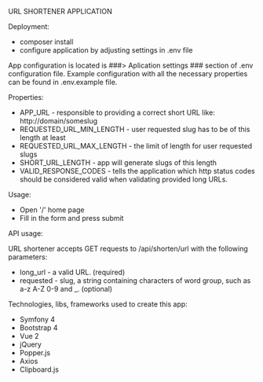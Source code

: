 URL SHORTENER APPLICATION

Deployment:
- composer install
- configure application by adjusting settings in .env file

App configuration is located is ###> Aplication settings ### section of .env configuration file.
Example configuration with all the necessary properties can be found in .env.example file.

Properties:
- APP_URL - responsible to providing a correct short URL like: http://domain/someslug
- REQUESTED_URL_MIN_LENGTH - user requested slug has to be of this length at least
- REQUESTED_URL_MAX_LENGTH - the limit of length for user requested slugs
- SHORT_URL_LENGTH - app will generate slugs of this length
- VALID_RESPONSE_CODES - tells the application which http status codes should be considered
valid when validating provided long URLs. 

Usage:

- Open '/' home page
- Fill in the form and press submit

API usage:

URL shortener accepts GET requests to /api/shorten/url
with the following parameters:

- long_url - a valid URL. (required)
- requested - slug, a string containing characters of word group, such as a-z A-Z 0-9 and _. (optional)

Technologies, libs, frameworks used to create this app:

- Symfony 4
- Bootstrap 4
- Vue 2
- jQuery
- Popper.js
- Axios
- Clipboard.js